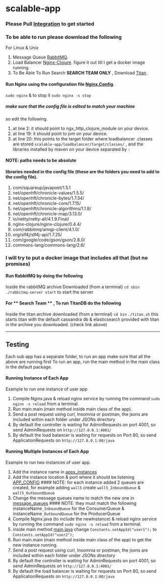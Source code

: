 # scalable-app

### Please Pull [Integration](https://github.com/RainbowZephyr/scalable-app/tree/integration) to get started

### To be able to run please download the following
For Linux & Unix
1. Message Queue [RabbitMQ](https://www.rabbitmq.com/releases/rabbitmq-server/v3.6.9/rabbitmq-server-generic-unix-3.6.9.tar.xz).
2. Load Balancer [Nginx-Clojure](https://nginx-clojure.github.io/quickstart.html). figure it out till I get a docker image running.
3. To Be Able To Run Search **SEARCH TEAM ONLY** , Download [Titan](http://s3.thinkaurelius.com/downloads/titan/titan-1.0.0-hadoop1.zip).

#### Run Nginx using the configuration file [Nginx.Config](https://github.com/RainbowZephyr/scalable-app/blob/integration/loadbalancer/nginx.edited).
`sudo nginx` & to stop it `sudo nginx -s stop`
##### make sure that the config file is edited to match your machine
so edit the following.
1. at line 2: it should point to ngx_http_clojure_module on your device.
2. at line 19: it should point to jvm on your device.
3. at line 20: this points to the target folder where loadbalancer .classes are stored `scalable-app/loadbalancer/target/classes/` ,
and the libraries installed by maven on your device separated by `:`
#### NOTE: paths needs to be absolute 
#### libraries needed in the config file (these are the folders you need to add to the config file).
1. com/squareup/javapoet/1.5.1
2. net/openhft/chronicle-values/1.5.5/
3. net/openhft/chronicle-bytes/1.7.34/
4. net/openhft/chronicle-core/1.7.15/
5. net/openhft/chronicle-algorithms/1.1.8/
6. net/openhft/chronicle-map/3.13.0/
7. io/netty/netty-all/4.1.9.Final/
8. nginx-clojure/nginx-clojure/0.4.4/
9. com/rabbitmq/amqp-client/4.1.0/
10. org/slf4j/slf4j-api/1.7.25/
11. com/google/code/gson/gson/2.8.0/
12. commons-lang/commons-lang/2.6/

### I will try to put a docker image that includes all that (but no promises)

#### Run RabbitMQ by doing the following
Inside the rabbitMQ archive Downloaded (from a terminal)
`cd sbin`
`./rabbitmq-server start` to start the server


#### For ** Search Team ** , To run TitanDB do the following
Inside the titan archive downloaded (from a terminal)
`cd bin`
`./titan.sh` this starts titan with the default cassandra db & elasticsearch provided with titan in the archive you downloaded. (check link above)

***

## Testing

Each sub app has a separate folder, to run an app make sure that all the above are running first
To run an app, run the main method in the main class in the default package.
#### Running Instance of Each App
Example to run one instance of user app
1. Compile Nginx.java & reload nginx service by running the command `sudo nginx -s reload` from a terminal.
2. Run main.main (main method inside main class of the app).
3. Send a post request using curl, Insomnia or postman, the jsons are included within each folder under JSONs directory
4. By default the controller is waiting for AdminRequests on port 4001, so send AdminRequests on `http://127.0.0.1:4001/`
5. By default the load balancer is waiting for requests on Port 80, so send ApplicationRequests on `http://127.0.0.1:80/java`
#### Running Multiple Instances of Each App

Example to run two instances of user app.
1. Add the instance name in [apps_instances](https://github.com/RainbowZephyr/scalable-app/blob/integration/loadbalancer/config/apps_instances.properties)
2. Add the instance location & port where it should be listening [APP_CONFIG](https://github.com/RainbowZephyr/scalable-app/blob/integration/controller/config/APP_CONFIG_FILE.config)  #### NOTE: for each instance added 2 queues are created, for example adding `wall5` create `wall5_InboundQueue` & `wall5_OutboundQueue`
3. Change the message queues name to match the new one in [message_queues](https://github.com/RainbowZephyr/scalable-app/blob/integration/userapp/config/message_queues.properties) #### NOTE: they must match the following instanceName`_InboundQueue` for the ConsumerQueue & instanceName`_OutboundQueue` for the ProducerQueue
4. Compile Nginx.java (to include the newInstance) & reload nginx service by running the command `sudo nginx -s reload` from a terminal.
5. inside main method [main.java](https://github.com/RainbowZephyr/scalable-app/blob/integration/messageapp/src/main/java/main.java) change `Constants.setAppId("user1");` to `Constants.setAppId("user2");`
6. Run main.main (main method inside main class of the app) to get the new instance running.
7. Send a post request using curl, Insomnia or postman, the jsons are included within each folder under JSONs directory
8. By default the controller is waiting for AdminRequests on port 4001, so send AdminRequests on `http://127.0.0.1:4001/`
9. By default the load balancer is waiting for requests on Port 80, so send ApplicationRequests on `http://127.0.0.1:80/java`
